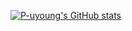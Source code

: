 [![P-uyoung's GitHub stats](https://github-readme-stats.vercel.app/api?username=P-uyoung)](https://github.com/P-uyoung/github-readme-stats)

<!-- ### Hi there 👋 -->

<!--
**P-uyoung/P-uyoung** is a ✨ _special_ ✨ repository because its `README.md` (this file) appears on your GitHub profile.

Here are some ideas to get you started:

- 🔭 I’m currently working on ...
- 🌱 I’m currently learning ...
- 👯 I’m looking to collaborate on ...
- 🤔 I’m looking for help with ...
- 💬 Ask me about ...
- 📫 How to reach me: ...
- 😄 Pronouns: ...
- ⚡ Fun fact: ...
-->
